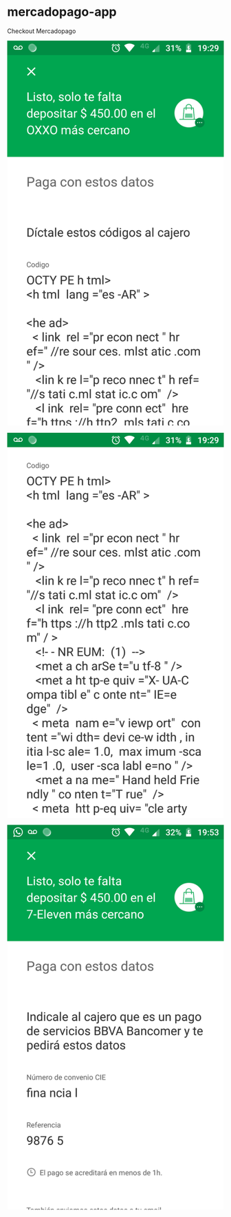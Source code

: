 # mercadopago-app
Checkout Mercadopago

![Screenshot 1](https://raw.githubusercontent.com/oscarmg11/mercadopago-app/master/screenshot1.png)

![Screenshot 2](https://raw.githubusercontent.com/oscarmg11/mercadopago-app/master/screenshot2.png)

![Screenshot 3](https://raw.githubusercontent.com/oscarmg11/mercadopago-app/master/screenshot3.png)
